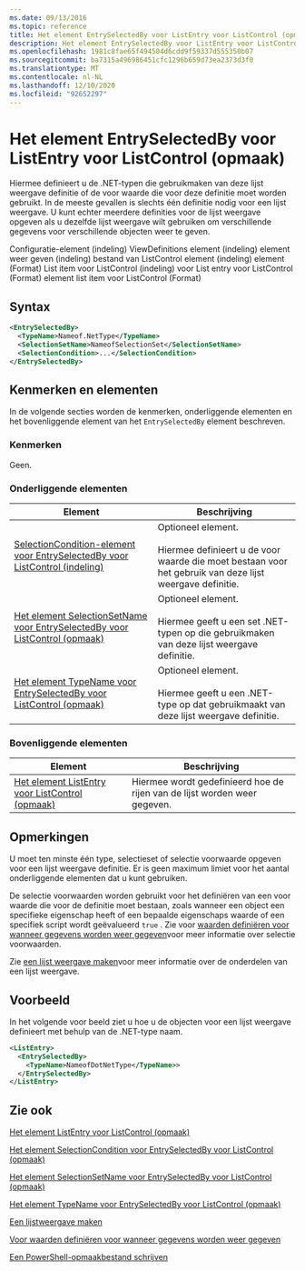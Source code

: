 ```yaml
---
ms.date: 09/13/2016
ms.topic: reference
title: Het element EntrySelectedBy voor ListEntry voor ListControl (opmaak)
description: Het element EntrySelectedBy voor ListEntry voor ListControl (opmaak)
ms.openlocfilehash: 1981c8fae65f494504d6cdd9f59337d555350b07
ms.sourcegitcommit: ba7315a496986451cfc1296b659d73ea2373d3f0
ms.translationtype: MT
ms.contentlocale: nl-NL
ms.lasthandoff: 12/10/2020
ms.locfileid: "92652297"
---
```

# <a name="entryselectedby-element-for-listentry-for-listcontrol-format"></a>Het element EntrySelectedBy voor ListEntry voor ListControl (opmaak)

Hiermee definieert u de .NET-typen die gebruikmaken van deze lijst weergave definitie of de voor waarde die voor deze definitie moet worden gebruikt. In de meeste gevallen is slechts één definitie nodig voor een lijst weergave. U kunt echter meerdere definities voor de lijst weergave opgeven als u dezelfde lijst weergave wilt gebruiken om verschillende gegevens voor verschillende objecten weer te geven.

Configuratie-element (indeling) ViewDefinitions element (indeling) element weer geven (indeling) bestand van ListControl element (indeling) element (Format) List item voor ListControl (indeling) voor List entry voor ListControl (Format) element list item voor ListControl (Format)

## <a name="syntax"></a>Syntax

```xml
<EntrySelectedBy>
  <TypeName>Nameof.NetType</TypeName>
  <SelectionSetName>NameofSelectionSet</SelectionSetName>
  <SelectionCondition>...</SelectionCondition>
</EntrySelectedBy>
```

## <a name="attributes-and-elements"></a>Kenmerken en elementen

In de volgende secties worden de kenmerken, onderliggende elementen en het bovenliggende element van het `EntrySelectedBy` element beschreven.

### <a name="attributes"></a>Kenmerken

Geen.

### <a name="child-elements"></a>Onderliggende elementen

|Element|Beschrijving|
|-------------|-----------------|
|[SelectionCondition-element voor EntrySelectedBy voor ListControl (indeling)](./selectioncondition-element-for-entryselectedby-for-listcontrol-format.md)|Optioneel element.<br /><br /> Hiermee definieert u de voor waarde die moet bestaan voor het gebruik van deze lijst weergave definitie.|
|[Het element SelectionSetName voor EntrySelectedBy voor ListControl (opmaak)](./selectionsetname-element-for-entryselectedby-for-listcontrol-format.md)|Optioneel element.<br /><br /> Hiermee geeft u een set .NET-typen op die gebruikmaken van deze lijst weergave definitie.|
|[Het element TypeName voor EntrySelectedBy voor ListControl (opmaak)](./typename-element-for-entryselectedby-for-listcontrol-format.md)|Optioneel element.<br /><br /> Hiermee geeft u een .NET-type op dat gebruikmaakt van deze lijst weergave definitie.|

### <a name="parent-elements"></a>Bovenliggende elementen

|Element|Beschrijving|
|-------------|-----------------|
|[Het element ListEntry voor ListControl (opmaak)](./listentry-element-for-listcontrol-format.md)|Hiermee wordt gedefinieerd hoe de rijen van de lijst worden weer gegeven.|

## <a name="remarks"></a>Opmerkingen

U moet ten minste één type, selectieset of selectie voorwaarde opgeven voor een lijst weergave definitie. Er is geen maximum limiet voor het aantal onderliggende elementen dat u kunt gebruiken.

De selectie voorwaarden worden gebruikt voor het definiëren van een voor waarde die voor de definitie moet bestaan, zoals wanneer een object een specifieke eigenschap heeft of een bepaalde eigenschaps waarde of een specifiek script wordt geëvalueerd `true` . Zie voor [waarden definiëren voor wanneer gegevens worden weer gegeven](./defining-conditions-for-displaying-data.md)voor meer informatie over selectie voorwaarden.

Zie [een lijst weergave maken](./creating-a-list-view.md)voor meer informatie over de onderdelen van een lijst weergave.

## <a name="example"></a>Voorbeeld

In het volgende voor beeld ziet u hoe u de objecten voor een lijst weergave definieert met behulp van de .NET-type naam.

```xml
<ListEntry>
  <EntrySelectedBy>
    <TypeName>NameofDotNetType</TypeName>>
  </EntrySelectedBy>
</ListEntry>
```

## <a name="see-also"></a>Zie ook

[Het element ListEntry voor ListControl (opmaak)](./listentry-element-for-listcontrol-format.md)

[Het element SelectionCondition voor EntrySelectedBy voor ListControl (opmaak)](./selectioncondition-element-for-entryselectedby-for-listcontrol-format.md)

[Het element SelectionSetName voor EntrySelectedBy voor ListControl (opmaak)](./selectionsetname-element-for-entryselectedby-for-listcontrol-format.md)

[Het element TypeName voor EntrySelectedBy voor ListControl (opmaak)](./typename-element-for-entryselectedby-for-listcontrol-format.md)

[Een lijstweergave maken](./creating-a-list-view.md)

[Voor waarden definiëren voor wanneer gegevens worden weer gegeven](./defining-conditions-for-displaying-data.md)

[Een PowerShell-opmaakbestand schrijven](./writing-a-powershell-formatting-file.md)
